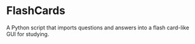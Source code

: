 # FlashCards
A Python script that imports questions and answers into a flash card-like GUI for studying.
